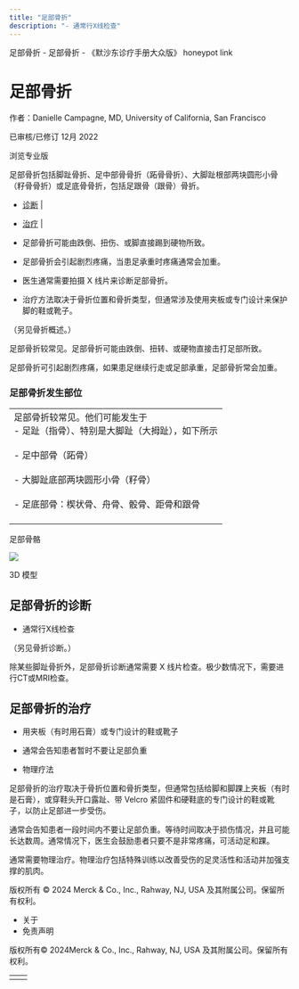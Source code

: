 ```yaml
---
title: "足部骨折"
description: "- 通常行X线检查"
---
```


﻿足部骨折 \- 足部骨折 \- 《默沙东诊疗手册大众版》 honeypot link

# 足部骨折

作者：Danielle Campagne, MD, University of California, San Francisco

已审核/已修订 12月 2022

浏览专业版

足部骨折包括脚趾骨折、足中部骨骨折（跖骨骨折）、大脚趾根部两块圆形小骨（籽骨骨折）或足底骨骨折，包括足跟骨（跟骨）骨折。

- [诊断](#诊断_v13967244_zh) \|
- [治疗](#治疗_v13967250_zh) \|

- 足部骨折可能由跌倒、扭伤、或脚直接踢到硬物所致。

- 足部骨折会引起剧烈疼痛，当患足承重时疼痛通常会加重。

- 医生通常需要拍摄 X 线片来诊断足部骨折。

- 治疗方法取决于骨折位置和骨折类型，但通常涉及使用夹板或专门设计来保护脚的鞋或靴子。


（另见骨折概述。）

足部骨折较常见。足部骨折可能由跌倒、扭转、或硬物直接击打足部所致。

足部骨折可引起剧烈疼痛，如果患足继续行走或足部承重，足部骨折常会加重。

### 足部骨折发生部位

|     |
| --- |
| 足部骨折较常见。他们可能发生于 <br>- 足趾（指骨）、特别是大脚趾（大拇趾），如下所示<br>  <br>- 足中部骨（跖骨）<br>  <br>- 大脚趾底部两块圆形小骨（籽骨）<br>  <br>- 足底部骨：楔状骨、舟骨、骰骨、距骨和跟骨<br>  <br> |

足部骨骼

![](https://edge.sitecorecloud.io/mmanual-ssq1ci05/media/home/images/b/i/o/biodigital-human-snapshot-bones-foot-cv-sized_zh.jpg?thn=0&sc_lang=zh&mw=500)

3D 模型

## 足部骨折的诊断

- 通常行X线检查


（另见骨折诊断。）

除某些脚趾骨折外，足部骨折诊断通常需要 X 线片检查。极少数情况下，需要进行CT或MRI检查。

## 足部骨折的治疗

- 用夹板（有时用石膏）或专门设计的鞋或靴子

- 通常会告知患者暂时不要让足部负重

- 物理疗法


足部骨折的治疗取决于骨折位置和骨折类型，但通常包括给脚和脚踝上夹板（有时是石膏），或穿鞋头开口露趾、带 Velcro 紧固件和硬鞋底的专门设计的鞋或靴子，以防止足部进一步受伤。

通常会告知患者一段时间内不要让足部负重。等待时间取决于损伤情况，并且可能长达数周。通常情况下，医生会鼓励患者只要不是非常疼痛，可活动足和踝。

通常需要物理治疗。物理治疗包括特殊训练以改善受伤的足灵活性和活动并加强支撑的肌肉。



版权所有 © 2024
Merck & Co., Inc., Rahway, NJ, USA 及其附属公司。保留所有权利。

- 关于
- 免责声明

版权所有© 2024Merck & Co., Inc., Rahway, NJ, USA 及其附属公司。保留所有权利。

|     |     |
| --- | --- |
|  |  |